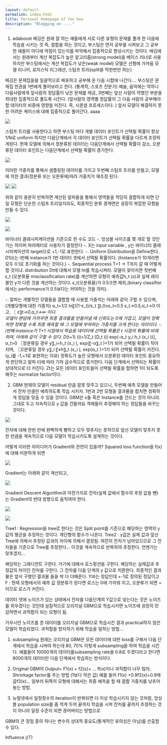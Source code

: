 ```yaml
---
layout: default
permalink: index.html
title: Personal Homepage of foo boo
description: "Blogging on ...."
---
```


1. adaboost
배깅은 원래 잘 하는 얘들에게 서로 다른 유형의 문제를 풀게 한 다음에 학습을 시키는 것 즉, 결합을 하는 것이고, 부스팅은 먼저 공부를 시켜보고 그 공부한 얘들이 어디에 약점이 있는지를 파악해서 집중적으로 향상시키는 것이다. 
배깅에서는 원래부터 계산 복잡도가 높은 알고리즘(strong model)을 베이스 러너로 사용하지만
부스팅에서는 계산 복잡도가 낮은(weak model)  모델은 선형에 가까움 모델 리니어, 로지스틱 리그레션, 스텀프 트리(split을 딱한번만 하는)

배깅은 문제집을을 일괄적으로 배포하고 공부해 온 다음 시합에 나간다…. 
부스팅은 문제집 한권을 1번에게 풀어보라고 한다. (통계학, 스포츠 전문가) 예술, 음악에는 약하니 다음사람에게 앞사람의 정답률이 낮은 문제를 제공, 3번째는
앞선 사람이 약했던 부분을 최대한 집중적으로 풀도록 시킨다. (앞사람의 영역별 정답률이 그 다음 사람의 공부해야 할 데이터의 비중에 영향을 미친다. 즉, 시퀀셜 프로세스이다. )
앞서 모델이 해결하지 못한 어려운 케이스에 대해 집중적으로 풀어간다. aaaa

![](http://hosun17.github.io/images/1.bmp)


스텀프 트리를 사용한다고 하면
부스팅 마다 개별 데이터 포인트가 선택될 확률이 항상 1/N로 uniform 하지만 다음단계에서 각 데이터 포인트가 선택될 확률을 다르게 조정하게된다.
현재 모델에 의해서 정분류된 데이터는 다음단계에서 선택될 확률이 감소, 오분류된 데이터 포인트는 다음단계에서 선택될 확률이 증가한다. 

![](http://hosun17.github.io/images/foo.png)

이러한 가중치를 통해서 샘플링된 데이터를 가지고 두번째 스텀프 트리를 만들고, 모델에 의한 결과(정분류 또는 오분류에)따라 가중치가 재조정 된다. 

![](http://hosun17.github.io/images/foo.png)
![](http://hosun17.github.io/images/foo.png)

위와 같이 충분히 반복하면 계산된 알파들을 통해서 영역들을 적당히 결합하게 되면
단일 모형은 단순한 스텀프 트리일지라도, 최종적인 분류 경계면은 굉장히 복잡한 모형을 만들 수 있다.

![](http://hosun17.github.io/images/foo.png)

![](http://hosun17.github.io/images/foo.png)

바이너리 클래시피케이션을 기준으로 한 수도 코드
-. 앙상블 사이즈를 몇 개로 할 것인가는 하이퍼 파라메터로 사용자가 결정한다
-. X는 input variable , y는 바이너리 클래시피케이션의 target으로 +1,-1로 표현한다.
-. Uniform Distribution을 Define한다. 
D1(i)는 i번째 instance가 1번 데이터 셋에서 선택될 확률이다. 
(Instance가 10개라면 모두 0.1로 초기화를 하는 것이다.)
-. Sequential process 
T=1 -> T까지 갈 때 어떻게 할 것이냐.
distribution Dt에 대해서 모델 ht를 학습시켜라.
모델이 찾아지면 첫번째 ϵ_t (오분류율 misclassification rate)를 계산하면 모형의 예측값h_t (x)과 실제 레이블인 y가 다른 것을 계산하는 것이다.
ϵ_t(오분류율)가 0.5크면 제외,(binary classifier에서는 performance가 0.5보다는 커야하는 것을 의미).

-. 알파는 개별적인 모델들을 결합할 때 사용할 가중치는 아래와 같이 구할 수 있으며, (개별모형에 대한 가중치) 
α_t=1/2  ln⁡〖((1-ε_t)/ε_t 〗),0≤ε_t<0.5
ε_t→0.5,α_t→0 이고, 〖 ε〗_t→0,α_t→∞ 이다.  
모델이 랜덤에 가까우면 최종 결과물을 만들어낼 때 신뢰도는 0에 가깝고, 모델이 정확하면 정확할 수록 최종 예측할 때 그 모델에 부여하는 가중치를 크게 한다는 의미이다. 
-. i번째 instance가 T+1 시점에서 학습용 데이터에 선택될 확률은 t 시점의 확률에 비례하며, 아래와 같이 구할 수 있다.
D_(t+1) (i)=1/Z_t [D_t (i)·exp⁡(-α_t y_i h_t (x_i ))], α_t>0 
〖정분류일 경우 y〗_i=h_t (x_i ),   exp⁡(〖-α〗_t )<1가 되어 선택될 확률이 작아지며, 
〖오분류일 경우 y〗_i 〖≠h〗_t (x_i ), exp⁡(α_t )>1가 되어 선택될 확률이 커진다.
(y_i를 -1,+1로 표현하는 이유)
정확도가 높은 모형에서 오분류된 데이터 포인트 중요하게 판단하고 알파 티에 따라 기하 급수적으로 증가한다. 다음 단계에서 선택되는 확률이 상대적으로 더 커진다.
Zt는 모든 데이터 포인트들이 선택될 확률을 합하면 1이 되도록 해주는 normalize factor이다. 



2. GBM 
현재의 모델이 residual 만큼 잘못 맞주고 있으니, 두번째 예측 모델을 만들어서 잔차 만큼만 예측하도록 학습 시키자. 1번과 2번 모형을 결과물을 합치면 정확하게 정답을 맞출 수 있을 것이다.
GBM은 x들 혹은 Instance를 건드는 것이 아니라. 그대로 두고 지속적으로 y 값을 건들어요 객체들이 추정해야 하는 정답들을 바꾸는 것이다. 

![](http://hosun17.github.io/images/foo.png)

잔차에 대해 한번 만에 완벽하게 빵하고 모두 맞추지는 못하므로 앞선 모델이 맞추지 못한 만큼을 계속적으로 다음 모델이 학습시키도록 설계하는 것이다.

어떻게 이러한 아이디어가 Gradient와 관련이 있을까?
Squared loss function을 f(x)에 대해 미분하게 되면

![](http://hosun17.github.io/images/foo.png)

Gradient는 아래와 같이 계산되고,

![](http://hosun17.github.io/images/foo.png)

Gradient Descent Algorithm과 마찬가지로 잔차(실제 값에서 함수의 추정 값을 뺀)는 Gradient의 반대 방향으로 움직여야 한다.

![](http://hosun17.github.io/images/foo.png)

![](http://hosun17.github.io/images/foo.png)

Tree1 : Regression을 tree로 한다는 것은 Split point를 기준으로 해당하는 영역의 y값의 평균을 추정하는 것이다. 계단형의 함수가 나온다. 
Tree2 : y값은 실제 값과 앞선 Tree에 의해서 추정된 값과의 차이에 의해서 결정됨. 여전히 잔차가 남아있으므로 그 잔차들을 기준으로 Tree를 추정한다… 이것을 계속적으로 반복하여 추정한다. 언젠가는 맞추겠지…


해당하는 그래디언트 구한다. 거기에 대해서 로스펑션을 구한다. 해당하는 실제값과 추정값의 차이인 잔차를 구한다.
그 잔차를 다음 단계의 y 값으로 치환한다. 
최종적인 결과물은 앞서 구했던 결과물 들을 싹 다 더해준다. 
Y바는 정답인데 +-1로 정의된 정답이고 F : 현재 모형에서의 예측 값 
정분류가 된다면 로스는 0에 가까워 지고, 오분류가 되면 + 이므로 로스가 커진다.

데이터 셋에 노이즈가 있는 상태에서 잔차를 다음단계의 Y값으로 넣는다는 것은 노이즈를 외우겠다는 것인데 실질적으로 오리지널 GBM으로 학습시키면 노이즈에 굉장히 민감하면서 과적합이 되는 모형이 됨.

가우시안 노이즈를 준 데이터를 오리지널 GBM으로 학습시킨 결과 practical하지 않은 모델이 학습되었다. 
과적합을 방지하기 위해 학습을 덜하는 방법…
1. subsampling
원래는 오리지널 GBM은 모든 데이터에 대한 loss를 구해서 다음 단계에서 학습을 시켜야 하는데 80, 70% 이렇게 subsampling을 하여 학습을 시킨다. 예를들어 10000개의 데이터를subsampling rate을 0.8로 두겠다라고 한다면 8000개의 데이터만 다음 단계에서 학습하는 방식이다.  

2. Original GBM의 Output= F1(x) + f2(x)+ … ft(x)이나 과적합이 너무 많아, Shrinkage factor를 주는 방법 (1보다 작은 값)
예를 들어 f1(x) +0.9f2(x)+0.9제곱f3(x)… 일부러 뒤쪽의 모형에 대해서는 최종 예측을 할 때 결합 가중치를 낮추어 놓는 방법.

3. 뉴럴넷에서 일정횟수의 iteration이 반복되면 더 이상 학습시키지 않는 것처럼, 앙상블 population size를 좀 적게 두어 끝까지 학습을 시켜 잔차를 끝까지 추정하는 것이 아니라 일정 수준이 되면 끊어버리는 방법으로

GBM의 큰 장점 중의 하나는 변수의 상대적 중요도(통계적인 유의성은 아님)를 산출할 수 있다. 

Influence j(T)  








